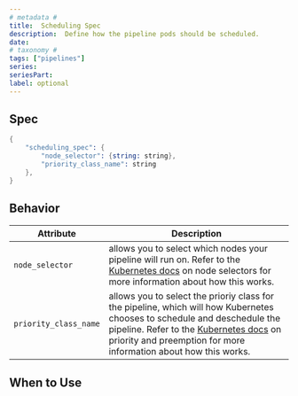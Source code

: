 ```yaml
---
# metadata # 
title:  Scheduling Spec
description:  Define how the pipeline pods should be scheduled.
date: 
# taxonomy #
tags: ["pipelines"]
series:
seriesPart:
label: optional
---
```



## Spec 

```s
{
    "scheduling_spec": {
        "node_selector": {string: string},
        "priority_class_name": string
    },
}
```

## Behavior 

|Attribute| Description|
|-|-|
|`node_selector`|allows you to select which nodes your pipeline will run on. Refer to the [Kubernetes docs](https://kubernetes.io/docs/concepts/scheduling-eviction/assign-pod-node/#nodeselector) on node selectors for more information about how this works.|
|`priority_class_name`|allows you to select the prioriy class for the pipeline, which will how Kubernetes chooses to schedule and deschedule the pipeline. Refer to the [Kubernetes docs](https://kubernetes.io/docs/concepts/scheduling-eviction/pod-priority-preemption/#priorityclass) on priority and preemption for more information about how this works.|


## When to Use 